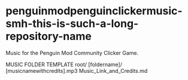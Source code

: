 # penguinmodpenguinclickermusic-smh-this-is-such-a-long-repository-name
Music for the Penguin Mod Community Clicker Game.

MUSIC FOLDER TEMPLATE
root/
  [foldername]/
  [musicnamewithcredits].mp3
  Music_Link_and_Credits.md
